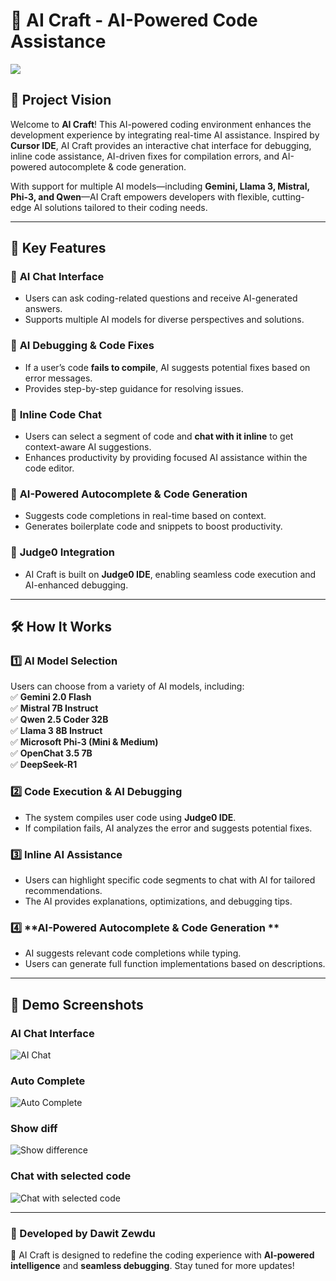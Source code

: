 # 📜 AI Craft - AI-Powered Code Assistance

<img src="https://img.shields.io/badge/-Solo%20Project-f2336f?&style=for-the-badge&logoColor=white" />

## 🌟 Project Vision

Welcome to **AI Craft**! This AI-powered coding environment enhances the development experience by integrating real-time AI assistance. Inspired by **Cursor IDE**, AI Craft provides an interactive chat interface for debugging, inline code assistance, AI-driven fixes for compilation errors, and AI-powered autocomplete & code generation.

With support for multiple AI models—including **Gemini, Llama 3, Mistral, Phi-3, and Qwen**—AI Craft empowers developers with flexible, cutting-edge AI solutions tailored to their coding needs.

---

## 🚀 Key Features

### 🔹 **AI Chat Interface**

- Users can ask coding-related questions and receive AI-generated answers.
- Supports multiple AI models for diverse perspectives and solutions.

### 🔹 **AI Debugging & Code Fixes**

- If a user’s code **fails to compile**, AI suggests potential fixes based on error messages.
- Provides step-by-step guidance for resolving issues.

### 🔹 **Inline Code Chat**

- Users can select a segment of code and **chat with it inline** to get context-aware AI suggestions.
- Enhances productivity by providing focused AI assistance within the code editor.

### 🔹 **AI-Powered Autocomplete & Code Generation**

- Suggests code completions in real-time based on context.
- Generates boilerplate code and snippets to boost productivity.

### 🔹 **Judge0 Integration**

- AI Craft is built on **Judge0 IDE**, enabling seamless code execution and AI-enhanced debugging.

---

## 🛠️ How It Works

### 1️⃣ **AI Model Selection**

Users can choose from a variety of AI models, including:  
✅ **Gemini 2.0 Flash**  
✅ **Mistral 7B Instruct**  
✅ **Qwen 2.5 Coder 32B**  
✅ **Llama 3 8B Instruct**  
✅ **Microsoft Phi-3 (Mini & Medium)**  
✅ **OpenChat 3.5 7B**  
✅ **DeepSeek-R1**

### 2️⃣ **Code Execution & AI Debugging**

- The system compiles user code using **Judge0 IDE**.
- If compilation fails, AI analyzes the error and suggests potential fixes.

### 3️⃣ **Inline AI Assistance**

- Users can highlight specific code segments to chat with AI for tailored recommendations.
- The AI provides explanations, optimizations, and debugging tips.

### 4️⃣ **AI-Powered Autocomplete & Code Generation **

- AI suggests relevant code completions while typing.
- Users can generate full function implementations based on descriptions.

---

## 🎥 Demo Screenshots

### AI Chat Interface

![AI Chat](https://github.com/dawit2123/AICraft-IDE/blob/master/Demo/chat.png)

### Auto Complete

![Auto Complete](https://github.com/dawit2123/AICraft-IDE/blob/master/Demo/Auto%20Complete.png)

### Show diff

![Show difference](https://github.com/dawit2123/AICraft-IDE/blob/master/Demo/show%20different.png)

### Chat with selected code

![Chat with selected code](https://github.com/dawit2123/AICraft-IDE/blob/master/Demo/start%20chat%20with%20selected%20code.png)

---

### 📌 Developed by **Dawit Zewdu**

🚀 AI Craft is designed to redefine the coding experience with **AI-powered intelligence** and **seamless debugging**. Stay tuned for more updates!
